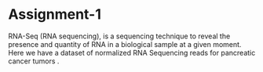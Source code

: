 # Assignment-1
RNA-Seq (RNA sequencing), is a sequencing technique to reveal the presence and quantity of
RNA in a biological sample at a given moment. Here we have a dataset of normalized RNA
Sequencing reads for pancreatic cancer tumors .
